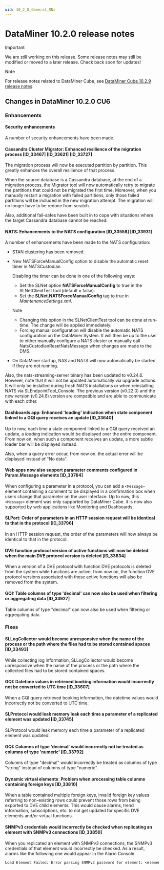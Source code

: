 ```yaml
---
uid: 10_2_0_General_RNs
---
```


# DataMiner 10.2.0 release notes

> [!IMPORTANT]
> We are still working on this release. Some release notes may still be modified or moved to a later release. Check back soon for updates!

> [!NOTE]
> For release notes related to DataMiner Cube, see [DataMiner Cube 10.2.9 release notes](xref:10_2_9_Cube_RNs).

## Changes in DataMiner 10.2.0 CU6

### Enhancements

#### Security enhancements 

A number of security enhancements have been made.

#### Cassandra Cluster Migrator: Enhanced resilience of the migration process [ID_33467] [ID_33621] [ID_33727]

<!-- Main Release Version 10.2.0 [CU6] - Feature Release Version 10.2.9 -->

The migration process will now be executed partition by partition. This greatly enhances the overall resilience of that process.

When the source database is a Cassandra database, at the end of a migration process, the Migrator tool will now automatically retry to migrate the partitions that could not be migrated the first time. Moreover, when you manually restart a migration with failed partitions, only those failed partitions will be included in the new migration attempt. The migration will no longer have to be redone from scratch.

Also, additional fail-safes have been built in to cope with situations where the target Cassandra database cannot be reached.

#### NATS: Enhancements to the NATS configuration [ID_33558] [ID_33931]

<!-- Main Release Version 10.2.0 [CU6] - Feature Release Version 10.2.8 -->

A number of enhancements have been made to the NATS configuration:

- STAN clustering has been removed.

- New NATSForceManualConfig option to disable the automatic reset timer in NATSCustodian.

    Disabling the timer can be done in one of the following ways:

    - Set the SLNet option **NATSForceManualConfig** to true in the SLNetClientTest tool (default = false).
    - Set the **SLNet.NATSForceManualConfig** tag to true in *MaintenanceSettings.xml*.

    > [!NOTE]
    > - Changing this option in the SLNetClientTest tool can be done at run-time. The change will be applied immediately.
    > - Forcing manual configuration will disable the automatic NATS configuration on the DataMiner System. It will then be up to the user to either manually configure a NATS cluster or manually call NatsCustodianResetNatsMessage when changes are made to the DMS.

- On DataMiner startup, NAS and NATS will now automatically be started if they are not running.

Also, the nats-streaming-server binary has been updated to v0.24.6. However, note that it will not be updated automatically via upgrade actions. It will only be installed during fresh NATS installations or when reinstalling NATS via SLEndpointTool_Console. The previous version (v0.22.0) and the new version (v0.24.6) version are compatible and are able to communicate with each other.

#### Dashboards app: Enhanced 'loading' indication when state component linked to a GQI query receives an update [ID_33640]

<!-- Main Release Version 10.2.0 [CU6] - Feature Release Version 10.2.8 -->

Up to now, each time a state component linked to a GQI query received an update, a *loading* indication would be displayed over the entire component. From now on, when such a component receives an update, a more subtle loader bar will be displayed instead.

Also, when a query error occur, from now on, the actual error will be displayed instead of "No data".

#### Web apps now also support parameter comments configured in Param.Message elements [ID_33784]

<!-- Main Release Version 10.2.0 [CU6] - Feature Release Version 10.2.9 -->

When configuring a parameter in a protocol, you can add a `<Message>` element containing a comment to be displayed in a confirmation box when users change that parameter on the user interface. Up to now, this `<Message>` element was only supported by DataMiner Cube. It is now also supported by web applications like Monitoring and Dashboards.

#### SLPort: Order of parameters in an HTTP session request will be identical to that in the protocol [ID_33796]

<!-- Main Release Version 10.1.0 [CU18]/10.2.0 [CU6] - Feature Release Version 10.2.9 -->

In an HTTP session request, the order of the parameters will now always be identical to that in the protocol.

#### DVE function protocol version of active functions will now be deleted when the main DVE protocol version is deleted [ID_33834]

<!-- Main Release Version 10.1.0 [CU18]/10.2.0 [CU6] - Feature Release Version 10.2.9 -->

When a version of a DVE protocol with function DVE protocols is deleted from the system while functions are active, from now on, the function DVE protocol versions associated with those active functions will also be removed from the system.

#### GQI: Table columns of type 'decimal' can now also be used when filtering or aggregating data [ID_33927]

<!-- Main Release Version 10.2.0 [CU6] - Feature Release Version 10.2.9 -->

Table columns of type "decimal" can now also be used when filtering or aggregating data.

### Fixes

#### SLLogCollector would become unresponsive when the name of the process or the path where the files had to be stored contained spaces [ID_33493]

<!-- Main Release Version 10.1.0 [CU18]/10.2.0 [CU6] - Feature Release Version 10.2.9 -->

While collecting log information, SLLogCollector would become unresponsive when the name of the process or the path where the collected files had to be stored contained spaces.

#### GQI: Datetime values in retrieved booking information would incorrectly not be converted to UTC time [ID_33607]

<!-- Main Release Version 10.2.0 [CU6] - Feature Release Version 10.2.8 -->

When a GQI query retrieved booking information, the datetime values would incorrectly not be converted to UTC time.

#### SLProtocol would leak memory leak each time a parameter of a replicated element was updated [ID_33745]

<!-- Main Release Version 10.1.0 [CU18]/10.2.0 [CU6] - Feature Release Version 10.2.9 -->

SLProtocol would leak memory each time a parameter of a replicated element was updated.

#### GQI: Columns of type 'decimal' would incorrectly not be treated as columns of type 'numeric' [ID_33792]

<!-- Main Release Version 10.2.0 [CU6] - Feature Release Version 10.2.9 -->

Columns of type "decimal" would incorrectly be treated as columns of type "string" instead of columns of type "numeric".

#### Dynamic virtual elements: Problem when processing table columns containing foreign keys [ID_33810]

<!-- Main Release Version 10.2.0 [CU6] - Feature Release Version 10.2.9 -->

When a table contained multiple foreign keys, invalid foreign key values referring to non-existing rows could prevent those rows from being exported to DVE child elements. This would cause alarms, trend information, subscriptions, etc. to not get updated for specific DVE elements and/or virtual functions.

#### SNMPv3 credentials would incorrectly be checked when replicating an element with SNMPv3 connections [ID_33859]

<!-- Main Release Version 10.1.0 [CU18]/10.2.0 [CU6] - Feature Release Version 10.2.9 -->

When you replicated an element with SNMPv3 connections, the SNMPv3 credentials of that element would incorrectly be checked. As a result, alarms like the following one would appear in the Alarm Console:

```txt
Load Element Failed: Error parsing SNMPv3 password for element: <element name>
```
